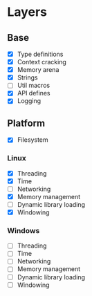 # Layers
## Base
- [X] Type definitions
- [X] Context cracking
- [X] Memory arena
- [X] Strings
- [ ] Util macros
- [X] API defines
- [X] Logging

## Platform
- [X] Filesystem
### Linux
- [X] Threading
- [X] Time
- [ ] Networking
- [X] Memory management
- [ ] Dynamic library loading
- [X] Windowing
### Windows
- [ ] Threading
- [ ] Time
- [ ] Networking
- [ ] Memory management
- [ ] Dynamic library loading
- [ ] Windowing
